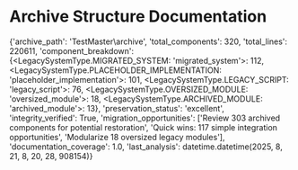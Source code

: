 # Archive Structure Documentation

{'archive_path': 'TestMaster\\archive', 'total_components': 320, 'total_lines': 220611, 'component_breakdown': {<LegacySystemType.MIGRATED_SYSTEM: 'migrated_system'>: 112, <LegacySystemType.PLACEHOLDER_IMPLEMENTATION: 'placeholder_implementation'>: 101, <LegacySystemType.LEGACY_SCRIPT: 'legacy_script'>: 76, <LegacySystemType.OVERSIZED_MODULE: 'oversized_module'>: 18, <LegacySystemType.ARCHIVED_MODULE: 'archived_module'>: 13}, 'preservation_status': 'excellent', 'integrity_verified': True, 'migration_opportunities': ['Review 303 archived components for potential restoration', 'Quick wins: 117 simple integration opportunities', 'Modularize 18 oversized legacy modules'], 'documentation_coverage': 1.0, 'last_analysis': datetime.datetime(2025, 8, 21, 8, 20, 28, 908154)}